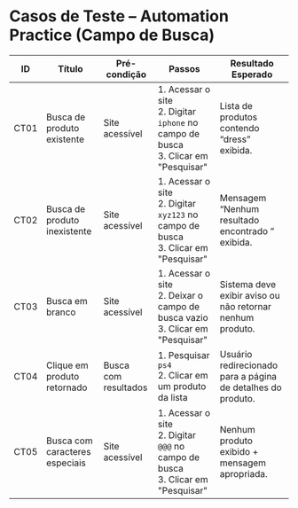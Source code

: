 # Casos de Teste – Automation Practice (Campo de Busca)

| ID   | Título                        | Pré-condição         | Passos                                                                                                                                 | Resultado Esperado                                                      |
|------|-------------------------------|----------------------|----------------------------------------------------------------------------------------------------------------------------------------|------------------------------------------------------------------------|
| CT01 | Busca de produto existente    | Site acessível       | 1. Acessar o site<br>2. Digitar `iphone` no campo de busca<br>3. Clicar em "Pesquisar"                                                  | Lista de produtos contendo “dress” exibida.                           |
| CT02 | Busca de produto inexistente  | Site acessível       | 1. Acessar o site<br>2. Digitar `xyz123` no campo de busca<br>3. Clicar em "Pesquisar"                                                 | Mensagem “Nenhum resultado encontrado ” exibida.              |
| CT03 | Busca em branco               | Site acessível       | 1. Acessar o site<br>2. Deixar o campo de busca vazio<br>3. Clicar em "Pesquisar"                                                      | Sistema deve exibir aviso ou não retornar nenhum produto.              |
| CT04 | Clique em produto retornado   | Busca com resultados | 1. Pesquisar `ps4`<br>2. Clicar em um produto da lista                                                                               | Usuário redirecionado para a página de detalhes do produto.            |
| CT05 | Busca com caracteres especiais| Site acessível       | 1. Acessar o site<br>2. Digitar `@@@` no campo de busca<br>3. Clicar em "Pesquisar"                                                    | Nenhum produto exibido + mensagem apropriada.                          |
